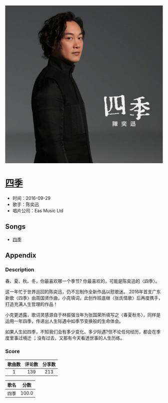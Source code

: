 <p align="center">
	<img src="imgs/四季.jpg" alt="album_img" />
</p>

# [四季](https://music.163.com/album?id=34923261)

* 时间：2016-09-29
* 歌手：陈奕迅
* 唱片公司：Eas Music Ltd
## Songs

* [四季](songs/四季_437802725/README.md)
## Appendix

### Description

春、夏、秋、冬，你最喜欢哪一个季节? 你最喜欢的，可能是陈奕迅的〈四季〉。



这一年忙于世界巡回的陈奕迅，仍不忘制作全新作品以慰歌迷。 2016年首支广东新歌〈四季〉由周国贤作曲，小克填词，此创作班底继〈张氏情歌〉后再度携手，打造充满人生哲理的作品！



小克更透露，歌词灵感源自于林振强当年为张国荣所填写之〈春夏秋冬〉，同样是运用一年四季，传递出人生际遇中如季节变换般的生命体会。



如果人生如四季，不知我们会有多少变化、多少际遇?但不论任何经历，都会在季度里事过境迁 ；没有过去，又那有今天看透世事的人生历练。

### Score

|歌曲数|评论数|分享数|
|:---:|:---:|:---:|
|1|139|213|

|歌名|分数|
|:---:|:---:|
|四季|100.0
